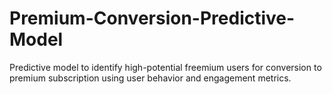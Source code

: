 # Premium-Conversion-Predictive-Model
Predictive model to identify high-potential freemium users for conversion to premium subscription using user behavior and engagement metrics.
